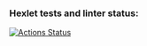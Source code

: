 ### Hexlet tests and linter status:
[![Actions Status](https://github.com/VGrishutin/devops-for-programmers-project-77/actions/workflows/hexlet-check.yml/badge.svg)](https://github.com/VGrishutin/devops-for-programmers-project-77/actions)